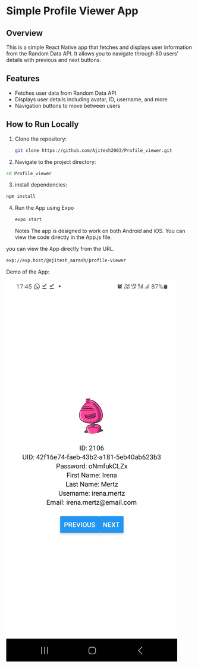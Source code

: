 # Simple Profile Viewer App

## Overview
This is a simple React Native app that fetches and displays user information from the Random Data API. It allows you to navigate through 80 users' details with previous and next buttons.

## Features
- Fetches user data from Random Data API
- Displays user details including avatar, ID, username, and more
- Navigation buttons to move between users

## How to Run Locally
1. Clone the repository:
   ```bash
   git clone https://github.com/Ajitesh2003/Profile_viewer.git
2. Navigate to the project directory:
```bash
cd Profile_viewer
```
3. install dependencies:
```bash
npm install
```
4. Run the App using Expo
   ```bash
   expo start
   ```
   Notes
The app is designed to work on both Android and iOS.
You can view the code directly in the App.js file.

you can view the App directly from the URL.
```bash
exp://exp.host/@ajitesh_aarash/profile-viewer
```

Demo of the App:


![Some ScreenShots ](https://raw.githubusercontent.com/Ajitesh2003/Profile_viewer/Abir/Screenshot_20240809_174509_Expo%20Go.jpg)
